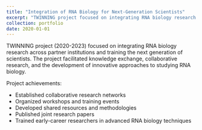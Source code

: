 ```yaml
---
title: "Integration of RNA Biology for Next-Generation Scientists"
excerpt: "TWINNING project focused on integrating RNA biology research and training next-generation scientists."
collection: portfolio
date: 2020-01-01
---
```


TWINNING project (2020-2023) focused on integrating RNA biology research across partner institutions and training the next generation of scientists. The project facilitated knowledge exchange, collaborative research, and the development of innovative approaches to studying RNA biology.

Project achievements:
- Established collaborative research networks
- Organized workshops and training events
- Developed shared resources and methodologies
- Published joint research papers
- Trained early-career researchers in advanced RNA biology techniques
